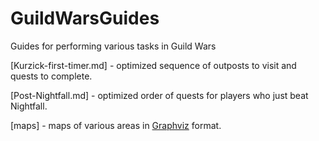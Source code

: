 # GuildWarsGuides
Guides for performing various tasks in Guild Wars

[Kurzick-first-timer.md] - optimized sequence of outposts to visit
and quests to complete.

[Post-Nightfall.md] - optimized order of quests for players who just beat Nightfall.

[maps] - maps of various areas in [Graphviz](https://graphviz.org/) format.
